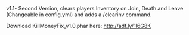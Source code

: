 v1.1- Second Version, clears players Inventory on Join, Death and Leave (Changeable in config.yml) and adds a /clearinv command.

Download KillMoneyFix_v1.0.phar here: http://adf.ly/1I6G8K
